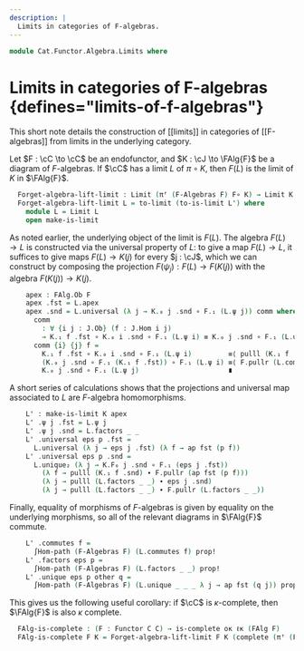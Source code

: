 ```yaml
---
description: |
  Limits in categories of F-algebras.
---
```

<!--
```agda
open import Cat.Diagram.Limit.Base
open import Cat.Displayed.Total
open import Cat.Functor.Algebra
open import Cat.Prelude

import Cat.Functor.Reasoning
import Cat.Reasoning
```
-->
```agda
module Cat.Functor.Algebra.Limits where
```

# Limits in categories of F-algebras {defines="limits-of-f-algebras"}

This short note details the construction of [[limits]] in categories of
[[F-algebras]] from limits in the underlying category.

<!-- [TODO: Reed M, 17/10/2024]
This should really be about creation of limits/display, but I don't want to deal
with that at the moment!
-->

<!--
```agda
module _
  {o ℓ oj ℓj} {C : Precategory o ℓ}
  (F : Functor C C)
  {J : Precategory oj ℓj} (K : Functor J (FAlg F))
  where
  open Cat.Reasoning C
  private
    module J = Cat.Reasoning J
    module F = Cat.Functor.Reasoning F
    module K = Cat.Functor.Reasoning K
  open ∫Hom
```
-->

Let $F : \cC \to \cC$ be an endofunctor, and $K : \cJ \to \FAlg{F}$ be a
diagram of $F$-algebras. If $\cC$ has a limit $L$ of $\pi \circ K$, then
$F(L)$ is the limit of $K$ in $\FAlg{F}$.


```agda
  Forget-algebra-lift-limit : Limit (πᶠ (F-Algebras F) F∘ K) → Limit K
  Forget-algebra-lift-limit L = to-limit (to-is-limit L') where
    module L = Limit L
    open make-is-limit
```

As noted earlier, the underlying object of the limit is $F(L)$. The algebra
$F(L) \to L$ is constructed via the universal property of $L$: to
give a map $F(L) \to L$, it suffices to give maps $F(L) \to K(j)$ for
every $j : \cJ$, which we can construct by composing the projection
$F(\psi_{j}) : F(L) \to F(K(j))$ with the algebra $F(K(j)) \to K(j)$.

```agda
    apex : FAlg.Ob F
    apex .fst = L.apex
    apex .snd = L.universal (λ j → K.₀ j .snd ∘ F.₁ (L.ψ j)) comm where abstract
      comm
        : ∀ {i j : J.Ob} (f : J.Hom i j)
        → K.₁ f .fst ∘ K.₀ i .snd ∘ F.₁ (L.ψ i) ≡ K.₀ j .snd ∘ F.₁ (L.ψ j)
      comm {i} {j} f =
        K.₁ f .fst ∘ K.₀ i .snd ∘ F.₁ (L.ψ i)         ≡⟨ pulll (K.₁ f .snd) ⟩
        (K.₀ j .snd ∘ F.₁ (K.₁ f .fst)) ∘ F.₁ (L.ψ i) ≡⟨ F.pullr (L.commutes f) ⟩
        K.₀ j .snd ∘ F.₁ (L.ψ j)                      ∎
```

A short series of calculations shows that the projections and universal map
associated to $L$ are $F$-algebra homomorphisms.

```agda
    L' : make-is-limit K apex
    L' .ψ j .fst = L.ψ j
    L' .ψ j .snd = L.factors _ _
    L' .universal eps p .fst =
      L.universal (λ j → eps j .fst) (λ f → ap fst (p f))
    L' .universal eps p .snd =
      L.unique₂ (λ j → K.F₀ j .snd ∘ F.₁ (eps j .fst))
        (λ f → pulll (K.₁ f .snd) ∙ F.pullr (ap fst (p f)))
        (λ j → pulll (L.factors _ _) ∙ eps j .snd)
        (λ j → pulll (L.factors _ _) ∙ F.pullr (L.factors _ _))
```

Finally, equality of morphisms of $F$-algebras is given by equality on
the underlying morphisms, so all of the relevant diagrams in $\FAlg{F}$
commute.

```agda
    L' .commutes f =
      ∫Hom-path (F-Algebras F) (L.commutes f) prop!
    L' .factors eps p =
      ∫Hom-path (F-Algebras F) (L.factors _ _) prop!
    L' .unique eps p other q =
      ∫Hom-path (F-Algebras F) (L.unique _ _ _ λ j → ap fst (q j)) prop!
```

<!--
```agda
module _
  {o ℓ oκ ℓκ} {C : Precategory o ℓ}
  (complete : is-complete oκ ℓκ C)
  where
```
-->

This gives us the following useful corollary: if $\cC$ is $\kappa$-complete,
then $\FAlg{F}$ is also $\kappa$ complete.

```agda
  FAlg-is-complete : (F : Functor C C) → is-complete oκ ℓκ (FAlg F)
  FAlg-is-complete F K = Forget-algebra-lift-limit F K (complete (πᶠ (F-Algebras F) F∘ K))
```
